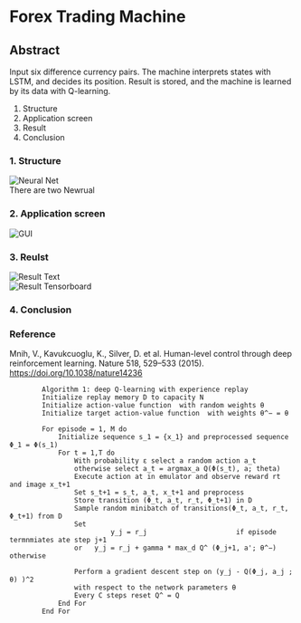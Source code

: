 # Forex Trading Machine
## Abstract 

Input six difference currency pairs. The machine interprets states with LSTM, and decides its position.
Result is stored, and the machine is learned by its data with Q-learning.

1. Structure
2. Application screen
3. Result
4. Conclusion

### 1. Structure
![Neural Net](https://github.com/frogkim/publishdata/blob/main/images/ForexTradingLearning/structure.png)  
There are two Newrual  
### 2. Application screen
![GUI](https://github.com/frogkim/publishdata/blob/main/images/ForexTradingLearning/dqn.png)    
  
### 3. Reulst
![Result Text](https://github.com/frogkim/publishdata/blob/main/images/ForexTradingLearning/result.png)  
![Result Tensorboard](https://github.com/frogkim/publishdata/blob/main/images/ForexTradingLearning/tensorboard.png)  

### 4. Conclusion

### Reference  
Mnih, V., Kavukcuoglu, K., Silver, D. et al.  Human-level control through deep reinforcement learning. Nature 518, 529–533 (2015).  
https://doi.org/10.1038/nature14236
            
            Algorithm 1: deep Q-learning with experience replay
            Initialize replay memory D to capacity N
            Initialize action-value function  with random weights θ
            Initialize target action-value function  with weights θ^− = θ
            
            For episode = 1, M do
                Initialize sequence s_1 = {x_1} and preprocessed sequence Φ_1 = Φ(s_1)
                For t = 1,T do
                    With probability ε select a random action a_t
                    otherwise select a_t = argmax_a Q(Φ(s_t), a; theta)
                    Execute action at in emulator and observe reward rt and image x_t+1
                    Set s_t+1 = s_t, a_t, x_t+1 and preprocess 
                    Store transition (Φ_t, a_t, r_t, Φ_t+1) in D
                    Sample random minibatch of transitions(Φ_t, a_t, r_t, Φ_t+1) from D
                    Set 
                             y_j = r_j 						if episode termnmiates ate step j+1
                    or	 y_j = r_j + gamma * max_d Q^ (Φ_j+1, a'; θ^−)		otherwise
            
                    Perform a gradient descent step on (y_j - Q(Φ_j, a_j ; θ) )^2
                    with respect to the network parameters θ
                    Every C steps reset Q^ = Q
                End For
            End For            
            
